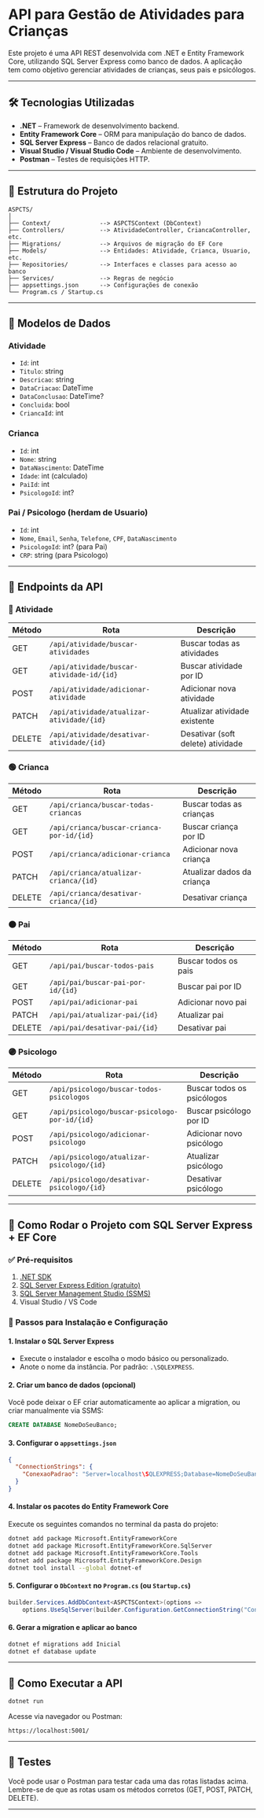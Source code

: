 # API para Gestão de Atividades para Crianças

Este projeto é uma API REST desenvolvida com .NET e Entity Framework Core, utilizando SQL Server Express como banco de dados. A aplicação tem como objetivo gerenciar atividades de crianças, seus pais e psicólogos.

---

## 🛠 Tecnologias Utilizadas

- **.NET** – Framework de desenvolvimento backend.
- **Entity Framework Core** – ORM para manipulação do banco de dados.
- **SQL Server Express** – Banco de dados relacional gratuito.
- **Visual Studio / Visual Studio Code** – Ambiente de desenvolvimento.
- **Postman** – Testes de requisições HTTP.

---

## 📁 Estrutura do Projeto

```plaintext
ASPCTS/
│
├── Context/              --> ASPCTSContext (DbContext)
├── Controllers/          --> AtividadeController, CriancaController, etc.
├── Migrations/           --> Arquivos de migração do EF Core
├── Models/               --> Entidades: Atividade, Crianca, Usuario, etc.
├── Repositories/         --> Interfaces e classes para acesso ao banco
├── Services/             --> Regras de negócio
├── appsettings.json      --> Configurações de conexão
└── Program.cs / Startup.cs
```

---

## 🧠 Modelos de Dados

### Atividade
- `Id`: int
- `Titulo`: string
- `Descricao`: string
- `DataCriacao`: DateTime
- `DataConclusao`: DateTime?
- `Concluida`: bool
- `CriancaId`: int

### Crianca
- `Id`: int
- `Nome`: string
- `DataNascimento`: DateTime
- `Idade`: int (calculado)
- `PaiId`: int
- `PsicologoId`: int?

### Pai / Psicologo (herdam de Usuario)
- `Id`: int
- `Nome`, `Email`, `Senha`, `Telefone`, `CPF`, `DataNascimento`
- `PsicologoId`: int? (para Pai)
- `CRP`: string (para Psicologo)

---

## 📡 Endpoints da API

### 🔵 Atividade

| Método | Rota | Descrição |
|--------|------|-----------|
| GET    | `/api/atividade/buscar-atividades`          | Buscar todas as atividades |
| GET    | `/api/atividade/buscar-atividade-id/{id}`   | Buscar atividade por ID |
| POST   | `/api/atividade/adicionar-atividade`        | Adicionar nova atividade |
| PATCH  | `/api/atividade/atualizar-atividade/{id}`   | Atualizar atividade existente |
| DELETE | `/api/atividade/desativar-atividade/{id}`   | Desativar (soft delete) atividade |

### 🟢 Crianca

| Método | Rota | Descrição |
|--------|------|-----------|
| GET    | `/api/crianca/buscar-todas-criancas`         | Buscar todas as crianças |
| GET    | `/api/crianca/buscar-crianca-por-id/{id}`    | Buscar criança por ID |
| POST   | `/api/crianca/adicionar-crianca`             | Adicionar nova criança |
| PATCH  | `/api/crianca/atualizar-crianca/{id}`        | Atualizar dados da criança |
| DELETE | `/api/crianca/desativar-crianca/{id}`        | Desativar criança |

### 🟠 Pai

| Método | Rota | Descrição |
|--------|------|-----------|
| GET    | `/api/pai/buscar-todos-pais`          | Buscar todos os pais |
| GET    | `/api/pai/buscar-pai-por-id/{id}`     | Buscar pai por ID |
| POST   | `/api/pai/adicionar-pai`              | Adicionar novo pai |
| PATCH  | `/api/pai/atualizar-pai/{id}`         | Atualizar pai |
| DELETE | `/api/pai/desativar-pai/{id}`         | Desativar pai |

### 🟣 Psicologo

| Método | Rota | Descrição |
|--------|------|-----------|
| GET    | `/api/psicologo/buscar-todos-psicologos`         | Buscar todos os psicólogos |
| GET    | `/api/psicologo/buscar-psicologo-por-id/{id}`    | Buscar psicólogo por ID |
| POST   | `/api/psicologo/adicionar-psicologo`             | Adicionar novo psicólogo |
| PATCH  | `/api/psicologo/atualizar-psicologo/{id}`        | Atualizar psicólogo |
| DELETE | `/api/psicologo/desativar-psicologo/{id}`        | Desativar psicólogo |

---

## 🧱 Como Rodar o Projeto com SQL Server Express + EF Core

### ✅ Pré-requisitos

1. [.NET SDK](https://dotnet.microsoft.com/en-us/download)
2. [SQL Server Express Edition (gratuito)](https://www.microsoft.com/pt-br/sql-server/sql-server-downloads)
3. [SQL Server Management Studio (SSMS)](https://learn.microsoft.com/pt-br/sql/ssms/download-sql-server-management-studio-ssms)
4. Visual Studio / VS Code

### 🔧 Passos para Instalação e Configuração

#### 1. Instalar o SQL Server Express

- Execute o instalador e escolha o modo básico ou personalizado.
- Anote o nome da instância. Por padrão: `.\SQLEXPRESS`.

#### 2. Criar um banco de dados (opcional)

Você pode deixar o EF criar automaticamente ao aplicar a migration, ou criar manualmente via SSMS:

```sql
CREATE DATABASE NomeDoSeuBanco;
```

#### 3. Configurar o `appsettings.json`

```json
{
  "ConnectionStrings": {
    "ConexaoPadrao": "Server=localhost\SQLEXPRESS;Database=NomeDoSeuBanco;Trusted_Connection=True;TrustServerCertificate=True;"
  }
}
```

#### 4. Instalar os pacotes do Entity Framework Core

Execute os seguintes comandos no terminal da pasta do projeto:

```bash
dotnet add package Microsoft.EntityFrameworkCore
dotnet add package Microsoft.EntityFrameworkCore.SqlServer
dotnet add package Microsoft.EntityFrameworkCore.Tools
dotnet add package Microsoft.EntityFrameworkCore.Design
dotnet tool install --global dotnet-ef
```

#### 5. Configurar o `DbContext` no `Program.cs` (ou `Startup.cs`)

```csharp
builder.Services.AddDbContext<ASPCTSContext>(options =>
    options.UseSqlServer(builder.Configuration.GetConnectionString("ConexaoPadrao")));
```

#### 6. Gerar a migration e aplicar ao banco

```bash
dotnet ef migrations add Inicial
dotnet ef database update
```

---

## 🚀 Como Executar a API

```bash
dotnet run
```

Acesse via navegador ou Postman:

```
https://localhost:5001/
```

---

## 🧪 Testes

Você pode usar o Postman para testar cada uma das rotas listadas acima. Lembre-se de que as rotas usam os métodos corretos (GET, POST, PATCH, DELETE).

---
